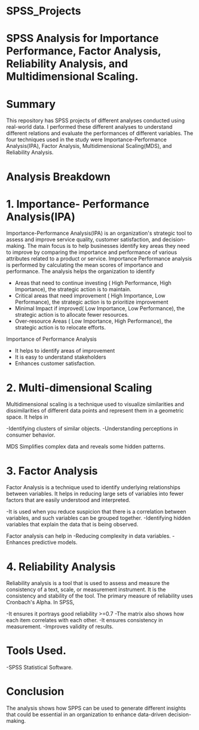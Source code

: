 # SPSS_Projects

# SPSS Analysis for Importance Performance, Factor Analysis, Reliability Analysis, and Multidimensional Scaling.

# Summary
This repository has SPSS projects of different analyses conducted using real-world data. I performed these different analyses to understand different relations and evaluate the performances of different variables. The four techniques used in the study were Importance-Performance Analysis(IPA), Factor Analysis, Multidimensional Scaling(MDS), and Reliability Analysis.

# Analysis Breakdown

# 1. Importance- Performance Analysis(IPA)
Importance-Performance Analysis(IPA) is an organization's strategic tool to assess and improve service quality, customer satisfaction, and decision-making. The main focus is to help businesses identify key areas they need to improve by comparing the importance and performance of various attributes related to a product or service. Importance Performance analysis is performed by calculating the mean scores of importance and performance. The analysis helps the organization to identify

- Areas that need to continue investing ( High Performance, High Importance), the strategic action is to maintain.
- Critical areas that need improvement ( High Importance, Low Performance), the strategic action is to prioritize improvement
- Minimal Impact if improved( Low Importance, Low Performance), the strategic action is to allocate fewer resources.
- Over-resource Areas (  Low Importance, High Performance), the strategic action is to relocate efforts.

Importance of Performance Analysis
- It helps to identify areas of improvement
- It is easy to understand stakeholders
- Enhances customer satisfaction.

# 2. Multi-dimensional Scaling
Multidimensional scaling is a technique used to visualize similarities and dissimilarities of different data points and represent them in a geometric space.  It  helps in 

-Identifying clusters of similar objects.
-Understanding perceptions in consumer behavior.

MDS Simplifies complex data and reveals some hidden patterns.

# 3. Factor Analysis
Factor Analysis is a technique used to identify underlying relationships between variables.  It helps in reducing large sets of variables into fewer factors that are easily understood and interpreted.

-It is used when you reduce suspicion that there is a correlation between variables, and such variables can be grouped together.
-Identifying hidden variables that explain the data that is being observed.

Factor analysis can help in
-Reducing complexity in data variables.
-Enhances predictive models.

# 4. Reliability Analysis
Reliability analysis is a tool that is used to assess and measure the consistency of a text, scale, or measurement instrument. It is the consistency and stability of the tool. The primary measure of reliability uses Cronbach's Alpha. In SPSS,

-It ensures it portrays good reliability >=0.7
-The matrix also shows how each item correlates with each other.
-It ensures consistency in measurement.
-Improves validity of results.

# Tools Used.
 -SPSS Statistical Software.

# Conclusion
The analysis shows how SPPS can be used to generate different insights that could be essential in an organization to enhance data-driven decision-making. 




